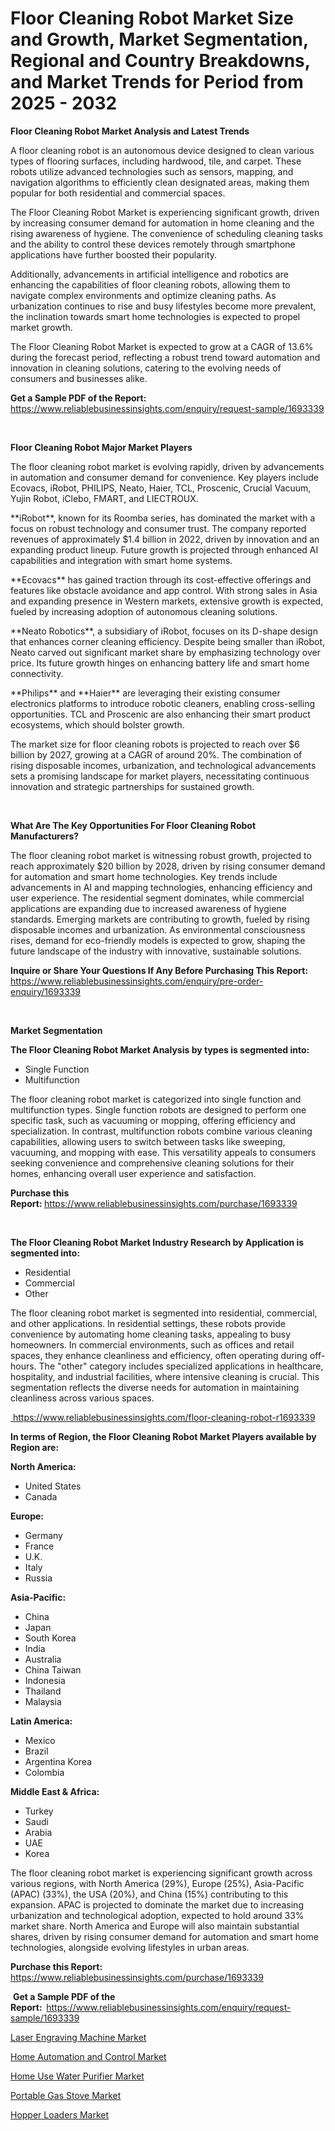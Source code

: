 <p><h1>Floor Cleaning Robot Market Size and Growth, Market Segmentation, Regional and Country Breakdowns, and Market Trends for Period from 2025 -  2032</h1></p><p><strong>Floor Cleaning Robot Market Analysis and Latest Trends</strong></p>
<p><p>A floor cleaning robot is an autonomous device designed to clean various types of flooring surfaces, including hardwood, tile, and carpet. These robots utilize advanced technologies such as sensors, mapping, and navigation algorithms to efficiently clean designated areas, making them popular for both residential and commercial spaces. </p><p>The Floor Cleaning Robot Market is experiencing significant growth, driven by increasing consumer demand for automation in home cleaning and the rising awareness of hygiene. The convenience of scheduling cleaning tasks and the ability to control these devices remotely through smartphone applications have further boosted their popularity. </p><p>Additionally, advancements in artificial intelligence and robotics are enhancing the capabilities of floor cleaning robots, allowing them to navigate complex environments and optimize cleaning paths. As urbanization continues to rise and busy lifestyles become more prevalent, the inclination towards smart home technologies is expected to propel market growth. </p><p>The Floor Cleaning Robot Market is expected to grow at a CAGR of 13.6% during the forecast period, reflecting a robust trend toward automation and innovation in cleaning solutions, catering to the evolving needs of consumers and businesses alike.</p></p>
<p><strong>Get a Sample PDF of the Report:&nbsp;</strong> <a href="https://www.reliablebusinessinsights.com/enquiry/request-sample/1693339?utm_campaign=57&utm_medium=2&utm_source=Github&utm_content=ia&utm_term=08042025&utm_id=floor-cleaning-robot">https://www.reliablebusinessinsights.com/enquiry/request-sample/1693339</a></p>
<p>&nbsp;</p>
<p><strong>Floor Cleaning Robot Major Market Players</strong></p>
<p><p>The floor cleaning robot market is evolving rapidly, driven by advancements in automation and consumer demand for convenience. Key players include Ecovacs, iRobot, PHILIPS, Neato, Haier, TCL, Proscenic, Crucial Vacuum, Yujin Robot, iClebo, FMART, and LIECTROUX.</p><p>**iRobot**, known for its Roomba series, has dominated the market with a focus on robust technology and consumer trust. The company reported revenues of approximately $1.4 billion in 2022, driven by innovation and an expanding product lineup. Future growth is projected through enhanced AI capabilities and integration with smart home systems.</p><p>**Ecovacs** has gained traction through its cost-effective offerings and features like obstacle avoidance and app control. With strong sales in Asia and expanding presence in Western markets, extensive growth is expected, fueled by increasing adoption of autonomous cleaning solutions. </p><p>**Neato Robotics**, a subsidiary of iRobot, focuses on its D-shape design that enhances corner cleaning efficiency. Despite being smaller than iRobot, Neato carved out significant market share by emphasizing technology over price. Its future growth hinges on enhancing battery life and smart home connectivity.</p><p>**Philips** and **Haier** are leveraging their existing consumer electronics platforms to introduce robotic cleaners, enabling cross-selling opportunities. TCL and Proscenic are also enhancing their smart product ecosystems, which should bolster growth.</p><p>The market size for floor cleaning robots is projected to reach over $6 billion by 2027, growing at a CAGR of around 20%. The combination of rising disposable incomes, urbanization, and technological advancements sets a promising landscape for market players, necessitating continuous innovation and strategic partnerships for sustained growth.</p></p>
<p>&nbsp;</p>
<p><strong>What Are The Key Opportunities For Floor Cleaning Robot Manufacturers?</strong></p>
<p><p>The floor cleaning robot market is witnessing robust growth, projected to reach approximately $20 billion by 2028, driven by rising consumer demand for automation and smart home technologies. Key trends include advancements in AI and mapping technologies, enhancing efficiency and user experience. The residential segment dominates, while commercial applications are expanding due to increased awareness of hygiene standards. Emerging markets are contributing to growth, fueled by rising disposable incomes and urbanization. As environmental consciousness rises, demand for eco-friendly models is expected to grow, shaping the future landscape of the industry with innovative, sustainable solutions.</p></p>
<p><strong>Inquire or Share Your Questions If Any Before Purchasing This Report:</strong> <a href="https://www.reliablebusinessinsights.com/enquiry/pre-order-enquiry/1693339?utm_campaign=57&utm_medium=2&utm_source=Github&utm_content=ia&utm_term=08042025&utm_id=floor-cleaning-robot">https://www.reliablebusinessinsights.com/enquiry/pre-order-enquiry/1693339</a></p>
<p>&nbsp;</p>
<p><strong>Market Segmentation</strong></p>
<p><strong>The Floor Cleaning Robot Market Analysis by types is segmented into:</strong></p>
<p><ul><li>Single Function</li><li>Multifunction</li></ul></p>
<p><p>The floor cleaning robot market is categorized into single function and multifunction types. Single function robots are designed to perform one specific task, such as vacuuming or mopping, offering efficiency and specialization. In contrast, multifunction robots combine various cleaning capabilities, allowing users to switch between tasks like sweeping, vacuuming, and mopping with ease. This versatility appeals to consumers seeking convenience and comprehensive cleaning solutions for their homes, enhancing overall user experience and satisfaction.</p></p>
<p><strong>Purchase this Report:&nbsp;</strong><a href="https://www.reliablebusinessinsights.com/purchase/1693339?utm_campaign=57&utm_medium=2&utm_source=Github&utm_content=ia&utm_term=08042025&utm_id=floor-cleaning-robot">https://www.reliablebusinessinsights.com/purchase/1693339</a></p>
<p>&nbsp;</p>
<p><strong>The Floor Cleaning Robot Market Industry Research by Application is segmented into:</strong></p>
<p><ul><li>Residential</li><li>Commercial</li><li>Other</li></ul></p>
<p><p>The floor cleaning robot market is segmented into residential, commercial, and other applications. In residential settings, these robots provide convenience by automating home cleaning tasks, appealing to busy homeowners. In commercial environments, such as offices and retail spaces, they enhance cleanliness and efficiency, often operating during off-hours. The "other" category includes specialized applications in healthcare, hospitality, and industrial facilities, where intensive cleaning is crucial. This segmentation reflects the diverse needs for automation in maintaining cleanliness across various spaces.</p></p>
<p><a href="https://www.reliablebusinessinsights.com/floor-cleaning-robot-r1693339?utm_campaign=57&utm_medium=2&utm_source=Github&utm_content=ia&utm_term=08042025&utm_id=floor-cleaning-robot">&nbsp;https://www.reliablebusinessinsights.com/floor-cleaning-robot-r1693339</a></p>
<p><strong>In terms of Region, the Floor Cleaning Robot Market Players available by Region are:</strong></p>
<p>
    <p> <strong> North America: </strong>
        <ul>
            <li>United States</li>
            <li>Canada</li>
        </ul>
        </p> 
    <p> <strong> Europe: </strong>
        <ul>
            <li>Germany</li>
            <li>France</li>
            <li>U.K.</li>
            <li>Italy</li>
            <li>Russia</li>
        </ul>
        </p> 
    <p> <strong> Asia-Pacific: </strong>
        <ul>
            <li>China</li>
            <li>Japan</li>
            <li>South Korea</li>
            <li>India</li>
            <li>Australia</li>
            <li>China Taiwan</li>
            <li>Indonesia</li>
            <li>Thailand</li>
            <li>Malaysia</li>
        </ul>
        </p> 
    <p> <strong> Latin America: </strong>
        <ul>
            <li>Mexico</li>
            <li>Brazil</li>
            <li>Argentina Korea</li>
            <li>Colombia</li>
        </ul>
        </p> 
    <p> <strong> Middle East & Africa: </strong>
        <ul>
            <li>Turkey</li>
            <li>Saudi</li>
            <li>Arabia</li>
            <li>UAE</li>
            <li>Korea</li>
        </ul>
    </p>
    </p>
<p><p>The floor cleaning robot market is experiencing significant growth across various regions, with North America (29%), Europe (25%), Asia-Pacific (APAC) (33%), the USA (20%), and China (15%) contributing to this expansion. APAC is projected to dominate the market due to increasing urbanization and technological adoption, expected to hold around 33% market share. North America and Europe will also maintain substantial shares, driven by rising consumer demand for automation and smart home technologies, alongside evolving lifestyles in urban areas.</p></p>
<p><strong>Purchase this Report: </strong><a href="https://www.reliablebusinessinsights.com/purchase/1693339?utm_campaign=57&utm_medium=2&utm_source=Github&utm_content=ia&utm_term=08042025&utm_id=floor-cleaning-robot">https://www.reliablebusinessinsights.com/purchase/1693339</a></p>
<p>&nbsp;<strong>Get a Sample PDF of the Report:&nbsp;&nbsp;</strong><a href="https://www.reliablebusinessinsights.com/enquiry/request-sample/1693339?utm_campaign=57&utm_medium=2&utm_source=Github&utm_content=ia&utm_term=08042025&utm_id=floor-cleaning-robot">https://www.reliablebusinessinsights.com/enquiry/request-sample/1693339</a></p>
<p><strong></strong></p>
<p><p><a href="https://github.com/snakewaduddx/Market-Research-Report-List-1/blob/main/laser-engraving-machine-market.md?utm_campaign=57&utm_medium=2&utm_source=Github&utm_content=ia&utm_term=08042025&utm_id=floor-cleaning-robot">Laser Engraving Machine Market</a></p><p><a href="https://github.com/pllahoithana9/Market-Research-Report-List-1/blob/main/home-automation-and-control-market.md?utm_campaign=57&utm_medium=2&utm_source=Github&utm_content=ia&utm_term=08042025&utm_id=floor-cleaning-robot">Home Automation and Control Market</a></p><p><a href="https://github.com/sakuniniray98/Market-Research-Report-List-1/blob/main/home-use-water-purifier-market.md?utm_campaign=57&utm_medium=2&utm_source=Github&utm_content=ia&utm_term=08042025&utm_id=floor-cleaning-robot">Home Use Water Purifier Market</a></p><p><a href="https://github.com/houltngake/Market-Research-Report-List-1/blob/main/portable-gas-stove-market.md?utm_campaign=57&utm_medium=2&utm_source=Github&utm_content=ia&utm_term=08042025&utm_id=floor-cleaning-robot">Portable Gas Stove Market</a></p><p><a href="https://github.com/zeyddaddo4/Market-Research-Report-List-1/blob/main/hopper-loaders-market.md?utm_campaign=57&utm_medium=2&utm_source=Github&utm_content=ia&utm_term=08042025&utm_id=floor-cleaning-robot">Hopper Loaders Market</a></p></p>